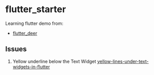 # flutter_starter

Learning flutter demo from:

-   [flutter_deer](https://github.com/simplezhli/flutter_deer)

## Issues

1. Yellow underline below the Text Widget
   [yellow-lines-under-text-widgets-in-flutter](https://stackoverflow.com/questions/47114639/yellow-lines-under-text-widgets-in-flutter)
